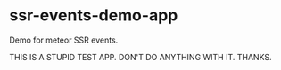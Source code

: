 # ssr-events-demo-app
Demo for meteor SSR events.

THIS IS A STUPID TEST APP. DON'T DO ANYTHING WITH IT. THANKS.
